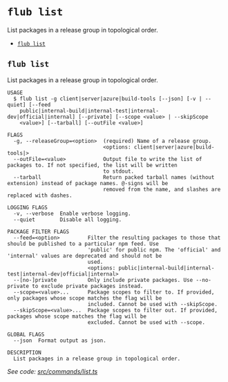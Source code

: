 `flub list`
===========

List packages in a release group in topological order.

* [`flub list`](#flub-list)

## `flub list`

List packages in a release group in topological order.

```
USAGE
  $ flub list -g client|server|azure|build-tools [--json] [-v | --quiet] [--feed
    public|internal-build|internal-test|internal-dev|official|internal] [--private] [--scope <value> | --skipScope
    <value>] [--tarball] [--outFile <value>]

FLAGS
  -g, --releaseGroup=<option>  (required) Name of a release group.
                               <options: client|server|azure|build-tools|>
  --outFile=<value>            Output file to write the list of packages to. If not specified, the list will be written
                               to stdout.
  --tarball                    Return packed tarball names (without extension) instead of package names. @-signs will be
                               removed from the name, and slashes are replaced with dashes.

LOGGING FLAGS
  -v, --verbose  Enable verbose logging.
  --quiet        Disable all logging.

PACKAGE FILTER FLAGS
  --feed=<option>         Filter the resulting packages to those that should be published to a particular npm feed. Use
                          'public' for public npm. The 'official' and 'internal' values are deprecated and should not be
                          used.
                          <options: public|internal-build|internal-test|internal-dev|official|internal>
  --[no-]private          Only include private packages. Use --no-private to exclude private packages instead.
  --scope=<value>...      Package scopes to filter to. If provided, only packages whose scope matches the flag will be
                          included. Cannot be used with --skipScope.
  --skipScope=<value>...  Package scopes to filter out. If provided, packages whose scope matches the flag will be
                          excluded. Cannot be used with --scope.

GLOBAL FLAGS
  --json  Format output as json.

DESCRIPTION
  List packages in a release group in topological order.
```

_See code: [src/commands/list.ts](https://github.com/microsoft/FluidFramework/blob/main/build-tools/packages/build-cli/src/commands/list.ts)_
